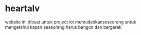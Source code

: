 # heartalv
website ini dibuat untuk project iot memudahkanseseorang untuk mengetahui kapan seseorang harus bangun dan bergerak
